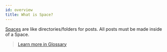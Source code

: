 ```yaml
---
id: overview
title: What is Space?
---
```


[Spaces](https://docs.subsocial.network/js-docs/js-sdk/interfaces/interfaces.space.html) are like directories/folders for posts. All posts must be made inside of a Space.

> [Learn more in Glossary](/docs/glossary/overview)
